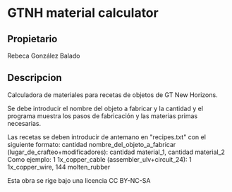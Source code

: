 # GTNH material calculator

## Propietario
Rebeca González Balado

## Descripcion
Calculadora de materiales para recetas de objetos de GT New Horizons.

Se debe introducir el nombre del objeto a fabricar y la cantidad y el programa muestra los pasos de fabricación y las materias primas necesarias.

Las recetas se deben introducir de antemano en "recipes.txt" con el siguiente formato:
cantidad nombre_del_objeto_a_fabricar (lugar_de_crafteo+modificadores): cantidad material_1, cantidad material_2
Como ejemplo:
1 1x_copper_cable (assembler_ulv+circuit_24): 1 1x_copper_wire, 144 molten_rubber


Esta obra se rige bajo una licencia CC BY-NC-SA
